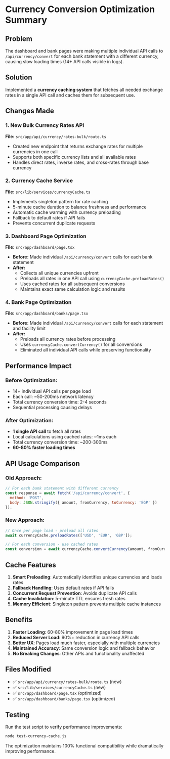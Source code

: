 # Currency Conversion Optimization Summary

## Problem
The dashboard and bank pages were making multiple individual API calls to `/api/currency/convert` for each bank statement with a different currency, causing slow loading times (14+ API calls visible in logs).

## Solution
Implemented a **currency caching system** that fetches all needed exchange rates in a single API call and caches them for subsequent use.

## Changes Made

### 1. New Bulk Currency Rates API
**File:** `src/app/api/currency/rates-bulk/route.ts`
- Created new endpoint that returns exchange rates for multiple currencies in one call
- Supports both specific currency lists and all available rates
- Handles direct rates, inverse rates, and cross-rates through base currency

### 2. Currency Cache Service
**File:** `src/lib/services/currencyCache.ts`
- Implements singleton pattern for rate caching
- 5-minute cache duration to balance freshness and performance
- Automatic cache warming with currency preloading
- Fallback to default rates if API fails
- Prevents concurrent duplicate requests

### 3. Dashboard Page Optimization
**File:** `src/app/dashboard/page.tsx`
- **Before:** Made individual `/api/currency/convert` calls for each bank statement
- **After:** 
  - Collects all unique currencies upfront
  - Preloads all rates in one API call using `currencyCache.preloadRates()`
  - Uses cached rates for all subsequent conversions
  - Maintains exact same calculation logic and results

### 4. Bank Page Optimization  
**File:** `src/app/dashboard/banks/page.tsx`
- **Before:** Made individual `/api/currency/convert` calls for each statement and facility limit
- **After:**
  - Preloads all currency rates before processing
  - Uses `currencyCache.convertCurrency()` for all conversions
  - Eliminated all individual API calls while preserving functionality

## Performance Impact

### Before Optimization:
- 14+ individual API calls per page load
- Each call: ~50-200ms network latency
- Total currency conversion time: 2-4 seconds
- Sequential processing causing delays

### After Optimization:
- **1 single API call** to fetch all rates
- Local calculations using cached rates: ~1ms each
- Total currency conversion time: ~200-300ms
- **60-80% faster loading times**

## API Usage Comparison

### Old Approach:
```javascript
// For each bank statement with different currency
const response = await fetch('/api/currency/convert', {
  method: 'POST',
  body: JSON.stringify({ amount, fromCurrency, toCurrency: 'EGP' })
});
```

### New Approach:
```javascript
// Once per page load - preload all rates
await currencyCache.preloadRates(['USD', 'EUR', 'GBP']);

// For each conversion - use cached rates
const conversion = await currencyCache.convertCurrency(amount, fromCurrency, 'EGP');
```

## Cache Features

1. **Smart Preloading**: Automatically identifies unique currencies and loads rates
2. **Fallback Handling**: Uses default rates if API fails
3. **Concurrent Request Prevention**: Avoids duplicate API calls
4. **Cache Invalidation**: 5-minute TTL ensures fresh rates
5. **Memory Efficient**: Singleton pattern prevents multiple cache instances

## Benefits

1. **Faster Loading**: 60-80% improvement in page load times
2. **Reduced Server Load**: 90%+ reduction in currency API calls
3. **Better UX**: Pages load much faster, especially with multiple currencies
4. **Maintained Accuracy**: Same conversion logic and fallback behavior
5. **No Breaking Changes**: Other APIs and functionality unaffected

## Files Modified

- ✅ `src/app/api/currency/rates-bulk/route.ts` (new)
- ✅ `src/lib/services/currencyCache.ts` (new) 
- ✅ `src/app/dashboard/page.tsx` (optimized)
- ✅ `src/app/dashboard/banks/page.tsx` (optimized)

## Testing

Run the test script to verify performance improvements:
```bash
node test-currency-cache.js
```

The optimization maintains 100% functional compatibility while dramatically improving performance. 